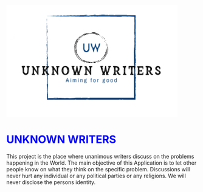 
<img src="images/L1.png" width="450" />
 <div style="color:blue;">
   <h1>UNKNOWN WRITERS</h1>
 </div> 
This project is the place where unanimous writers discuss on the problems happening in the World.
The main objective of this Application is to let other people know on what they think on the specific problem.
Discussions will never hurt any individual or any political parties or any religions.
We will never disclose the persons identity.
